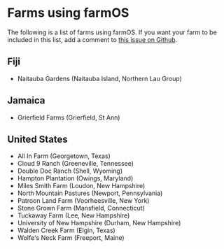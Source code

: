 # Farms using farmOS

The following is a list of farms using farmOS. If you want your farm to be
included in this list, add a comment to [this issue on Github].

## Fiji

* Naitauba Gardens (Naitauba Island, Northern Lau Group)

## Jamaica

* Grierfield Farms (Grierfield, St Ann)

## United States

* All In Farm (Georgetown, Texas)
* Cloud 9 Ranch (Greeneville, Tennessee)
* Double Doc Ranch (Shell, Wyoming)
* Hampton Plantation (Owings, Maryland)
* Miles Smith Farm (Loudon, New Hampshire)
* North Mountain Pastures (Newport, Pennsylvania)
* Patroon Land Farm (Voorheesville, New York)
* Stone Grown Farm (Mansfield, Connecticut)
* Tuckaway Farm (Lee, New Hampshire)
* University of New Hampshire (Durham, New Hampshire)
* Walden Creek Farm (Elgin, Texas)
* Wolfe's Neck Farm (Freeport, Maine)

[this issue on Github]: https://github.com/farmOS/farmOS.org/issues/12


